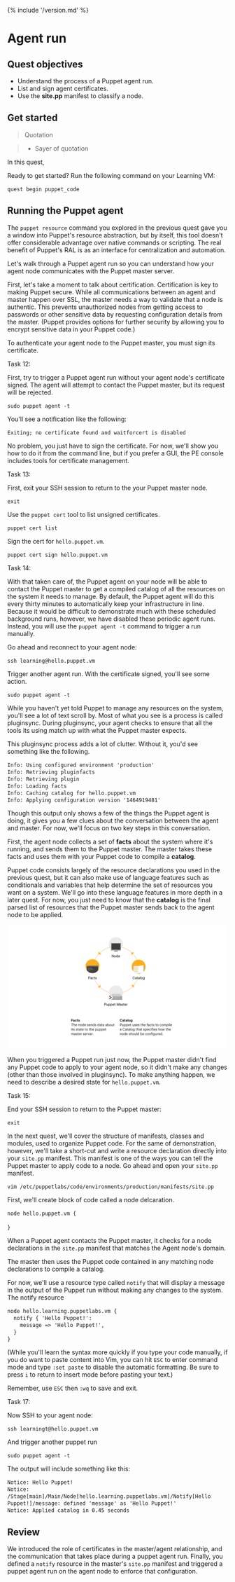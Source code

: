 {% include '/version.md' %}

# Agent run

## Quest objectives

- Understand the process of a Puppet agent run.
- List and sign agent certificates.
- Use the **site.pp** manifest to classify a node.

## Get started

> Quotation

> - Sayer of quotation

In this quest,

Ready to get started? Run the following command on your Learning VM:

    quest begin puppet_code

## Running the Puppet agent

The `puppet resource` command you explored in the previous quest gave you a
window into Puppet's resource abstraction, but by itself, this tool doesn't
offer considerable advantage over native commands or scripting. The real
benefit of Puppet's RAL is as an interface for centralization and automation.

Let's walk through a Puppet agent run so you can understand how your agent node
communicates with the Puppet master server.

First, let's take a moment to talk about certification. Certification is key to
making Puppet secure. While all communications between an agent and master
happen over SSL, the master needs a way to validate that a node is authentic.
This prevents unauthorized nodes from getting access to passwords or other
sensitive data by requesting configuration details from the master. (Puppet
provides options for further security by allowing you to encrypt sensitive data
in your Puppet code.)

To authenticate your agent node to the Puppet master, you must sign its
certificate.

<div class = "lvm-task-number"><p>Task 12:</p></div>

First, try to trigger a Puppet agent run without your agent node's certificate
signed. The agent will attempt to contact the Puppet master, but its request
will be rejected.

    sudo puppet agent -t

You'll see a notification like the following:

    Exiting; no certificate found and waitforcert is disabled

No problem, you just have to sign the certificate. For now, we'll show you how
to do it from the command line, but if you prefer a GUI, the PE console
includes tools for certificate management.

<div class = "lvm-task-number"><p>Task 13:</p></div>

First, exit your SSH session to return to the your Puppet master node.

    exit

Use the `puppet cert` tool to list unsigned certificates.

    puppet cert list

Sign the cert for `hello.puppet.vm`.

    puppet cert sign hello.puppet.vm

<div class = "lvm-task-number"><p>Task 14:</p></div>

With that taken care of, the Puppet agent on your node will be able to contact
the Puppet master to get a compiled catalog of all the resources on the system
it needs to manage. By default, the Puppet agent will do this every thirty
minutes to automatically keep your infrastructure in line. Because it would be
difficult to demonstrate much with these scheduled background runs, however,
we have disabled these periodic agent runs. Instead, you will use the `puppet
agent -t` command to trigger a run manually.

Go ahead and reconnect to your agent node:

    ssh learning@hello.puppet.vm

Trigger another agent run. With the certificate signed, you'll see some
action.

    sudo puppet agent -t

While you haven't yet told Puppet to manage any resources on the system, you'll
see a lot of text scroll by. Most of what you see is a process is called
pluginsync. During pluginsync, your agent checks to ensure that all the tools
its using match up with what the Puppet master expects.

This pluginsync process adds a lot of clutter. Without it, you'd see something
like the following.

```
Info: Using configured environment 'production'
Info: Retrieving pluginfacts
Info: Retrieving plugin
Info: Loading facts
Info: Caching catalog for hello.puppet.vm
Info: Applying configuration version '1464919481'
```

Though this output only shows a few of the things the Puppet agent is doing, it
gives you a few clues about the conversation between the agent and master. For
now, we'll focus on two key steps in this conversation.

First, the agent node collects a set of **facts** about the system where it's
running, and sends them to the Puppet master. The master takes these facts and
uses them with your Puppet code to compile a **catalog**.

Puppet code consists largely of the resource declarations you used in the
previous quest, but it can also make use of language features such as
conditionals and variables that help determine the set of resources you want on
a system. We'll go into these language features in more depth in a later quest.
For now, you just need to know that the **catalog** is the final parsed list of
resources that the Puppet master sends back to the agent node to be applied.

![image](../assets/SimpleDataFlow.png)

When you triggered a Puppet run just now, the Puppet master didn't find any
Puppet code to apply to your agent node, so it didn't make any changes (other
than those involved in pluginsync). To make anything happen, we need to
describe a desired state for `hello.puppet.vm`.

<div class = "lvm-task-number"><p>Task 15:</p></div>

End your SSH session to return to the Puppet master:

    exit

In the next quest, we'll cover the structure of manifests, classes and modules,
used to organize Puppet code. For the same of demonstration, however, we'll
take a short-cut and write a resource declaration directly into your `site.pp`
manifest. This manifest is one of the ways you can tell the Puppet master to
apply code to a node. Go ahead and open your `site.pp` manifest.

    vim /etc/puppetlabs/code/environments/production/manifests/site.pp

First, we'll create block of code called a node delcaration.

```puppet
node hello.puppet.vm {

}
```

When a Puppet agent contacts the Puppet master, it checks for a node
declarations in the `site.pp` manifest that matches the Agent node's domain.

The master then uses the Puppet code contained in any matching node
declarations to compile a catalog.

For now, we'll use a resource type called `notify` that will display a message
in the output of the Puppet run without making any changes to the system. The
notify resource

```puppet
node hello.learning.puppetlabs.vm {
  notify { 'Hello Puppet!':
    message => 'Hello Puppet!',
  }
}
```

(While you'll learn the syntax more quickly if you type your code manually, if
you do want to paste content into Vim, you can hit `ESC` to enter command mode
and type `:set paste` to disable the automatic formatting. Be sure to press `i`
to return to insert mode before pasting your text.)

Remember, use `ESC` then `:wq` to save and exit.

<div class = "lvm-task-number"><p>Task 17:</p></div>

Now SSH to your agent node:

    ssh learningt@hello.puppet.vm

And trigger another puppet run

    sudo puppet agent -t

The output will include something like this:

    Notice: Hello Puppet!
    Notice: /Stage[main]/Main/Node[hello.learning.puppetlabs.vm]/Notify[Hello Puppet!]/message: defined 'message' as 'Hello Puppet!'
    Notice: Applied catalog in 0.45 seconds

## Review

We introduced the role of certificates in the master/agent relationship, and
the communication that takes place during a puppet agent run. Finally, you
defined a `notify` resource in the master's `site.pp` manifest and triggered
a puppet agent run on the agent node to enforce that configuration.
